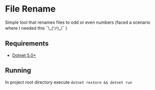 # File Rename

Simple tool that renames files to odd or even numbers (faced a scenario where I needed this ¯\\\_(ツ)\_/¯ )

## Requirements

- [Dotnet 5.0+](https://dotnet.microsoft.com/download)

## Running

In project root directory execute `dotnet restore && dotnet run`
